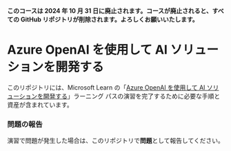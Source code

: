 **このコースは **2024 年 10 月 31 日**に廃止されます。コースが廃止されると、すべての GitHub リポジトリが削除されます。よろしくお願いいたします。**

# Azure OpenAI を使用して AI ソリューションを開発する

このリポジトリには、Microsoft Learn の「[Azure OpenAI を使用して AI ソリューションを開発する](https://learn.microsoft.com/training/paths/develop-ai-solutions-azure-openai/)」ラーニング パスの演習を完了するために必要な手順と資産が含まれています。

### 問題の報告

演習で問題が発生した場合は、このリポジトリで**問題**として報告してください。
